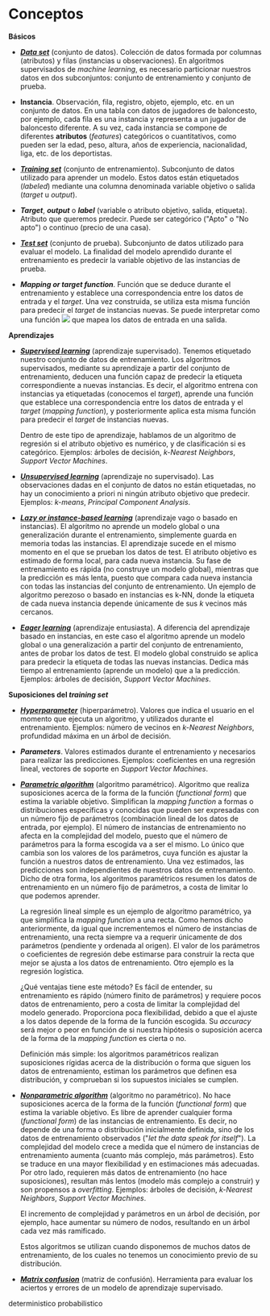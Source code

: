 # **Conceptos**

**Básicos**

- [**_Data set_**](https://en.wikipedia.org/wiki/Data_set) (conjunto de datos). Colección de datos formada por columnas (atributos) y filas (instancias u observaciones). En algoritmos supervisados de _machine learning_, es necesario particionar nuestros datos en dos subconjuntos: conjunto de entrenamiento y conjunto de prueba.

- **Instancia**. Observación, fila, registro, objeto, ejemplo, etc. en un conjunto de datos. En una tabla con datos de jugadores de baloncesto, por ejemplo, cada fila es una instancia y representa a un jugador de baloncesto diferente. A su vez, cada instancia se compone de diferentes **atributos** (_features_) categóricos o cuantitativos, como pueden ser la edad, peso, altura, años de experiencia, nacionalidad, liga, etc. de los deportistas.

- [**_Training set_**](https://en.wikipedia.org/wiki/Training,_validation,_and_test_sets) (conjunto de entrenamiento). Subconjunto de datos utilizado para aprender un modelo. Estos datos están etiquetados (_labeled_) mediante una columna denominada variable objetivo o salida (_target_ u _output_). 

- **_Target_**, **_output_** o **_label_** (variable o atributo objetivo, salida, etiqueta). Atributo que queremos predecir. Puede ser categórico ("Apto" o "No apto") o continuo (precio de una casa).

- [**_Test set_**](https://en.wikipedia.org/wiki/Training,_validation,_and_test_sets) (conjunto de prueba). Subconjunto de datos utilizado para evaluar el modelo. La finalidad del modelo aprendido durante el entrenamiento es predecir la variable objetivo de las instancias de prueba. 

- **_Mapping or target function_**. Función que se deduce durante el entrenamiento y establece una correspondencia entre los datos de entrada y el _target_. Una vez construida, se utiliza esta misma función para predecir el _target_ de instancias nuevas. Se puede interpretar como una función <img src="https://render.githubusercontent.com/render/math?math=Y=f(x)"> que mapea los datos de entrada en una salida.

**Aprendizajes**

- [**_Supervised learning_**](https://en.wikipedia.org/wiki/Supervised_learning) (aprendizaje supervisado). Tenemos etiquetado nuestro conjunto de datos de entrenamiento. Los algoritmos supervisados, mediante su aprendizaje a partir del conjunto de entrenamiento, deducen una función capaz de predecir la etiqueta correspondiente a nuevas instancias. Es decir, el algoritmo entrena con instancias ya etiquetadas (conocemos el _target_), aprende una función que establece una correspondencia entre los datos de entrada y el _target_ (_mapping function_), y posteriormente aplica esta misma función para predecir el _target_ de instancias nuevas. 

  Dentro de este tipo de aprendizaje, hablamos de un algoritmo de regresión si el atributo objetivo es numérico, y de clasificación si es categórico. Ejemplos: árboles de         decisión, _k-Nearest Neighbors_, _Support Vector Machines_. 
  
- [**_Unsupervised learning_**](https://en.wikipedia.org/wiki/Unsupervised_learning) (aprendizaje no supervisado). Las observaciones dadas en el conjunto de datos no están etiquetadas, no hay un conocimiento a priori ni ningún atributo objetivo que predecir. Ejemplos: _k-means_, _Principal Component Analysis_.

- [**_Lazy or instance-based learning_**](https://en.wikipedia.org/wiki/Lazy_learning) (aprendizaje vago o basado en instancias). El algoritmo no aprende un modelo global o una generalización durante el entrenamiento, simplemente guarda en memoria todas las instancias. El aprendizaje sucede en el mismo momento en el que se prueban los datos de test. El atributo objetivo es estimado de forma local, para cada nueva instancia. Su fase de entrenamiento es rápida (no construye un modelo global), mientras que la predicción es más lenta, puesto que compara cada nueva instancia con todas las instancias del conjunto de entrenamiento. Un ejemplo de algoritmo perezoso o basado en instancias es k-NN, donde la etiqueta de cada nueva instancia depende únicamente de sus _k_ vecinos más cercanos. 

- [**_Eager learning_**](https://en.wikipedia.org/wiki/Eager_learning) (aprendizaje entusiasta). A diferencia del aprendizaje basado en instancias, en este caso el algoritmo aprende un modelo global o una generalización a partir del conjunto de entrenamiento, antes de probar los datos de test. El modelo global construido se aplica para predecir la etiqueta de todas las nuevas instancias. Dedica más tiempo al entrenamiento (aprende un modelo) que a la predicción. Ejemplos: árboles de decisión, _Support Vector Machines_.

**Suposiciones del _training set_**

- [**_Hyperparameter_**](https://en.wikipedia.org/wiki/Hyperparameter_(machine_learning)) (hiperparámetro).   Valores que indica el usuario en el momento que ejecuta un algoritmo, y utilizados durante el entrenamiento. Ejemplos: número de vecinos en _k-Nearest Neighbors_, profundidad máxima en un árbol de decisión.

- **_Parameters_**. Valores estimados durante el entrenamiento y necesarios para realizar las predicciones. Ejemplos: coeficientes en una regresión lineal, vectores de soporte en _Support Vector Machines_.

- [**_Parametric algorithm_**](https://machinelearningmastery.com/parametric-and-nonparametric-machine-learning-algorithms/) (algoritmo paramétrico). Algoritmo que realiza suposiciones acerca de la forma de la función (_functional form_) que estima la variable objetivo. Simplifican la _mapping function_ a formas o distribuciones específicas y conocidas que pueden ser expresadas con un número fijo de parámetros (combinación lineal de los datos de entrada, por ejemplo). El número de instancias de entrenamiento no afecta en la complejidad del modelo, puesto que el número de parámetros para la forma escogida va a ser el mismo. Lo único que cambia son los valores de los parámetros, cuya función es ajustar la función a nuestros datos de entrenamiento. Una vez estimados, las predicciones son independientes de nuestros datos de entrenamiento. Dicho de otra forma, los algoritmos paramétricos resumen los datos de entrenamiento en un número fijo de parámetros, a costa de limitar lo que podemos aprender. 

  La regresión lineal simple es un ejemplo de algoritmo paramétrico, ya que simplifica la _mapping function_ a una recta. Como hemos dicho anteriormente, da igual que              incrementemos el número de instancias de entrenamiento, una recta siempre va a requerir únicamente de dos parámetros (pendiente y ordenada al origen). El valor de los             parámetros o coeficientes de regresión debe estimarse para construir la recta que mejor se ajusta a los datos de entrenamiento. Otro ejemplo es la regresión logística.
  
  ¿Qué ventajas tiene este método? Es fácil de entender, su entrenamiento es rápido (número finito de parámetros) y requiere pocos datos de entrenamiento, pero a costa de          limitar la complejidad del modelo generado.  Proporciona poca flexibilidad,  debido a que el ajuste a los datos depende de la forma de la función escogida. Su _accuracy_       será mejor o peor en función de si nuestra hipótesis o suposición acerca de la forma de la _mapping function_ es cierta o no. 
  
  Definición más simple: los algoritmos paramétricos realizan suposiciones rígidas acerca de la distribución o forma que siguen los datos de entrenamiento,  estiman los            parámetros  que  definen esa distribución, y comprueban si los supuestos iniciales se cumplen.
  
- [**_Nonparametric algorithm_**](https://machinelearningmastery.com/parametric-and-nonparametric-machine-learning-algorithms/) (algoritmo no paramétrico). No hace suposiciones acerca de la forma de la función (_functional form_) que estima la variable objetivo. Es libre de aprender cualquier forma (_functional form_) de las instancias de entrenamiento. Es decir, no depende de una forma o distribución inicialmente definida, sino de los datos de entrenamiento observados ("_let the data speak for itself_"). La complejidad del modelo crece a medida que el número de instancias de entrenamiento aumenta (cuanto más complejo, más parámetros). Esto se traduce en una mayor flexibilidad y en estimaciones más adecuadas. Por otro lado, requieren más datos de entrenamiento (no hace suposiciones), resultan más lentos (modelo más complejo a construir) y son propensos a _overfitting_. Ejemplos:  árboles de decisión, _k-Nearest Neighbors_, _Support Vector Machines_.

  El incremento de complejidad y parámetros en un árbol de decisión, por ejemplo, hace aumentar su número de nodos, resultando en un árbol cada vez más ramificado. 
  
  Estos algoritmos se utilizan cuando disponemos de muchos datos de entrenamiento, de los cuales no tenemos un conocimiento previo de su distribución. 


- [**_Matrix confusion_**](https://en.wikipedia.org/wiki/Confusion_matrix) (matriz de confusión). Herramienta para evaluar los aciertos y errores de un modelo de aprendizaje supervisado.

deterministico probabilistico
